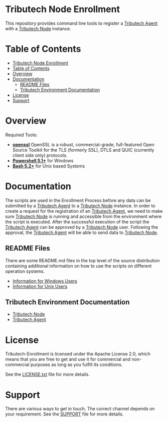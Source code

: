 Tributech Node Enrollment
==============================

This repository provides command line tools to register a [Tributech Agent](https://docs.tributech.io/tributech_agent/overview) with a [Tributech Node](https://docs.tributech.io/tributech_node/overview) instance.

Table of Contents
==============================
- [Tributech Node Enrollment](#tributech-node-enrollment)
- [Table of Contents](#table-of-contents)
- [Overview](#overview)
- [Documentation](#documentation)
  - [README Files](#readme-files)
  - [Tributech Environment Documentation](#tributech-environment-documentation)
- [License](#license)
- [Support](#support)

Overview
==============================
Required Tools:
- **[openssl](https://github.com/openssl/openssl)**
    OpenSSL is a robust, commercial-grade, full-featured Open Source Toolkit
for the TLS (formerly SSL), DTLS and QUIC (currently client side only)
protocols.
- **[Powershell 5.1+](https://learn.microsoft.com/en-us/powershell/scripting/install/installing-powershell-on-windows?view=powershell-5.1)** for Windows
- **[Bash 5.2+](https://www.gnu.org/software/bash/manual/bash.html)** for Unix based Systems

Documentation
==============================
The scripts are used in the Enrollment Process before any data can be submitted by a [Tributech Agent](https://docs.tributech.io/tributech_agent/overview) to a [Tributech Node](https://docs.tributech.io/tributech_node/overview) instance. In order to create a request for the registration of an [Tributech Agent](https://docs.tributech.io/tributech_agent/overview), we need to make sure [Tributech Node](https://docs.tributech.io/tributech_node/overview) is running and accessible from the environment where the script is executed. After the successful execution of the script the [Tributech Agent](https://docs.tributech.io/tributech_agent/overview) can be approved by a [Tributech Node](https://docs.tributech.io/tributech_node/overview) user. Following the approval, the [Tributech Agent](https://docs.tributech.io/tributech_agent/overview) will be able to send data to [Tributech Node](https://docs.tributech.io/tributech_node/overview).

README Files
------------

There are some README.md files in the top level of the source distribution containing additional information on how to use the scripts on different operation systems.

 * [Information for Windows Users](./Windows/README.md)
 * [Information for Unix Users](./Linux/README.md)

Tributech Environment Documentation
-----------
* [Tributech Node](https://docs.tributech.io/tributech_node/overview)
* [Tributech Agent](https://docs.tributech.io/tributech_agent/overview)
 
License
==============================
Tributech-Enrollment is licensed under the Apache License 2.0, which means that
you are free to get and use it for commercial and non-commercial
purposes as long as you fulfill its conditions.

See the [LICENSE.txt](LICENSE.txt) file for more details.

Support
==============================
There are various ways to get in touch. The correct channel depends on
your requirement. See the [SUPPORT](SUPPORT.md) file for more details.
